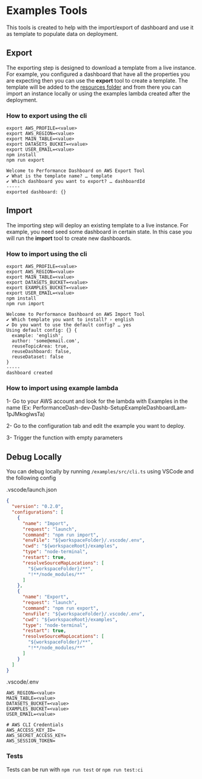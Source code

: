 # Examples Tools

This tools is created to help with the import/export of dashboard and use it as template to populate data on deployment.

## Export

The exporting step is designed to download a template from a live instance. For example, you configured a dashboard that have all the properties you are expecting then you can use the **export** tool to create a template. The template will be added to the [resources folder](./resources) and from there you can import an instance locally or using the examples lambda created after the deployment.

### How to export using the cli

```shell
export AWS_PROFILE=<value>
export AWS_REGION=<value>
export MAIN_TABLE=<value>
export DATASETS_BUCKET=<value>
export USER_EMAIL=<value>
npm install
npm run export

Welcome to Performance Dashboard on AWS Export Tool
✔ What is the template name? … template
✔ Which dashboard you want to export? … dashboardId
-----
exported dashboard: {}

```

## Import

The importing step will deploy an existing template to a live instance. For example, you need seed some dashboard in certain state. In this case you will run the **import** tool to create new dashboards.

### How to import using the cli

```shell
export AWS_PROFILE=<value>
export AWS_REGION=<value>
export MAIN_TABLE=<value>
export DATASETS_BUCKET=<value>
export EXAMPLES_BUCKET=<value>
export USER_EMAIL=<value>
npm install
npm run import

Welcome to Performance Dashboard on AWS Import Tool
✔ Which template you want to install? › english
✔ Do you want to use the default config? … yes
Using default config: {} {
  example: 'english',
  author: 'some@email.com',
  reuseTopicArea: true,
  reuseDashboard: false,
  reuseDataset: false
}
-----
dashboard created

```

### How to import using example lambda

1- Go to your AWS account and look for the lambda with Examples in the name (Ex: PerformanceDash-dev-Dashb-SetupExampleDashboardLam-1pJMkoglwsTa)

2- Go to the configuration tab and edit the example you want to deploy.

3- Trigger the function with empty parameters

## Debug Locally

You can debug locally by running `/examples/src/cli.ts` using VSCode and the following config

.vscode/launch.json

```json
{
  "version": "0.2.0",
  "configurations": [
    {
      "name": "Import",
      "request": "launch",
      "command": "npm run import",
      "envFile": "${workspaceFolder}/.vscode/.env",
      "cwd": "${workspaceRoot}/examples",
      "type": "node-terminal",
      "restart": true,
      "resolveSourceMapLocations": [
        "${workspaceFolder}/**",
        "!**/node_modules/**"
      ]
    },
    {
      "name": "Export",
      "request": "launch",
      "command": "npm run export",
      "envFile": "${workspaceFolder}/.vscode/.env",
      "cwd": "${workspaceRoot}/examples",
      "type": "node-terminal",
      "restart": true,
      "resolveSourceMapLocations": [
        "${workspaceFolder}/**",
        "!**/node_modules/**"
      ]
    }
  ]
}
```

.vscode/.env

```
AWS_REGION=<value>
MAIN_TABLE=<value>
DATASETS_BUCKET=<value>
EXAMPLES_BUCKET=<value>
USER_EMAIL=<value>

# AWS CLI Credentials
AWS_ACCESS_KEY_ID=
AWS_SECRET_ACCESS_KEY=
AWS_SESSION_TOKEN=

```

### Tests

Tests can be run with `npm run test` or `npm run test:ci`
